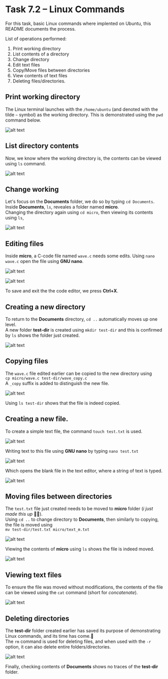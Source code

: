 # Task 7.2 – Linux Commands
For this task, basic Linux commands where implented on Ubuntu, this README documents the process.

List of operations performed:  
1. Print working directory
2. List contents of a directory
3. Change directory
4. Edit text files
5. Copy/Move files between directories
6. View contents of text files
7. Deleting files/directories.

## Print working directory

The Linux terminal launches with the `/home/ubuntu` (and denoted with the tilde `~` symbol) as the working directory. This is demonstrated using the `pwd` command below.

![alt text](01.png)

## List directory contents

Now, we know where the working directory is, the contents can be viewed using `ls` command.

![alt text](02.png)

## Change working 

Let's focus on the **Documents** folder, we do so by typing ` cd Documents `.  
Inside **Documents**, ` ls `, reveales a folder named **micro**.  
Changing the directory again using ` cd micro `, then viewing its contents using ` ls `,

![alt text](03.png)

## Editing files
Inside **micro**, a C-code file named `wave.c`  needs some edits.
Using `nano wave.c` open the file using **GNU nano**.

![alt text](04.png)

![alt text](05.png)

To save and exit the the code editor, we press  **Ctrl+X**.

## Creating a new directory

To return to the **Documents** directory, ` cd .. ` automatically moves up one level.  
A new folder **test-dir** is created using ` mkdir test-dir ` and this is confirmed by ` ls ` shows the folder just created.

![alt text](06.png)

## Copying files

The `wave.c` file edited earlier can be copied to the new directory using  
`` cp micro/wave.c test-dir/wave_copy.c ``  
A `_copy` suffix is added to distinguish the new file.  

![alt text](07.png)

Using ` ls test-dir ` shows that the file is indeed copied.

## Creating a new file.

To create a simple text file, the command `touch test.txt` is used.

![alt text](08.png)

Writing text to this file using **GNU nano** by typing ` nano test.txt `  

![alt text](09.png)

Which opens the blank file in the text editor, where a string of text is typed.  

![alt text](10.png)

## Moving files between directories
The `test.txt` file just created needs to be moved to **micro** folder (*i just made this up* 🤷‍♂️).  
Using `cd ..` to change directory to **Documents**, then similarly to copying, the file is moved using  
`` mv test-dir/test.txt micro/text_m.txt ``

![alt text](11.png)

Viewing the contents of **micro** using `ls` shows the file is indeed moved.

![alt text](12.png)

## Viewing text files

To ensure the file was moved without modifications, the contents of the file can be viewed using the `cat` command (short for *concatenate*). 

![alt text](13.png)

## Deleting directories

The **test-dir** folder created earlier has saved its purpose of demonstrating Linux commands, and its time has come.🔪  
The ` rm ` command is used for deleting files, and when used with the `-r` option, it can also delete entire folders/directories.

![alt text](14.png)

Finally, checking contents of **Documents** shows no traces of the **test-dir** folder.